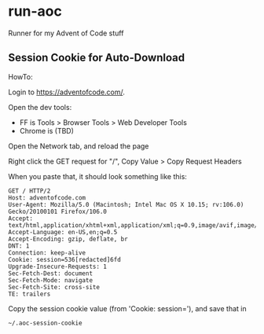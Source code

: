 # run-aoc

Runner for my Advent of Code stuff

## Session Cookie for Auto-Download

HowTo:

Login to <https://adventofcode.com/>.

Open the dev tools:
 * FF is Tools > Browser Tools > Web Developer Tools
 * Chrome is (TBD)

Open the Network tab, and reload the page

Right click the GET request for "/", Copy Value > Copy Request Headers

When you paste that, it should look something like this:

```
GET / HTTP/2
Host: adventofcode.com
User-Agent: Mozilla/5.0 (Macintosh; Intel Mac OS X 10.15; rv:106.0) Gecko/20100101 Firefox/106.0
Accept: text/html,application/xhtml+xml,application/xml;q=0.9,image/avif,image/webp,*/*;q=0.8
Accept-Language: en-US,en;q=0.5
Accept-Encoding: gzip, deflate, br
DNT: 1
Connection: keep-alive
Cookie: session=536[redacted]6fd
Upgrade-Insecure-Requests: 1
Sec-Fetch-Dest: document
Sec-Fetch-Mode: navigate
Sec-Fetch-Site: cross-site
TE: trailers
```

Copy the session cookie value (from 'Cookie: session=<value>'), and save that in

```
~/.aoc-session-cookie
```
